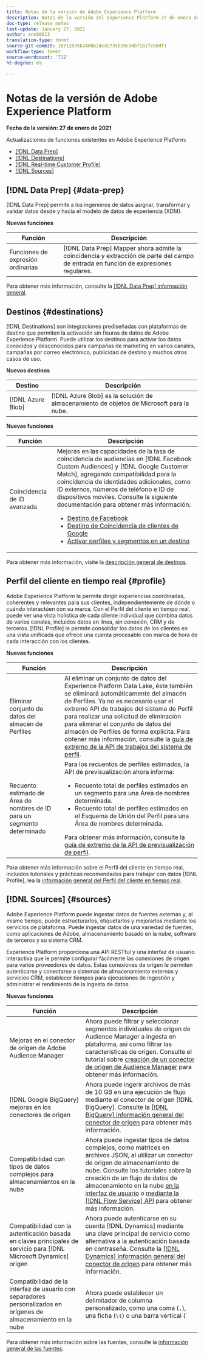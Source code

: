 ```yaml
---
title: Notas de la versión de Adobe Experience Platform
description: Notas de la versión del Experience Platform 27 de enero de 2021
doc-type: release notes
last-update: January 27, 2021
author: ens60013
translation-type: tm+mt
source-git-commit: 18712835b2408b24cd2735b19c94bf1b1fe50df1
workflow-type: tm+mt
source-wordcount: '712'
ht-degree: 6%

---
```



# Notas de la versión de Adobe Experience Platform

**Fecha de la versión: 27 de enero de 2021**

Actualizaciones de funciones existentes en Adobe Experience Platform:

- [[!DNL Data Prep]](#data-prep)
- [[!DNL Destinations]](#destinations)
- [[!DNL Real-time Customer Profile]](#profile)
- [[!DNL Sources]](#sources)

## [!DNL Data Prep] {#data-prep}

[!DNL Data Prep] permite a los ingenieros de datos asignar, transformar y validar datos desde y hacia el modelo de datos de experiencia (XDM).

**Nuevas funciones**

| Función | Descripción |
| ------- | ----------- |
| Funciones de expresión ordinarias | [!DNL Data Prep] Mapper ahora admite la coincidencia y extracción de parte del campo de entrada en función de expresiones regulares. |

Para obtener más información, consulte la [[!DNL Data Prep] información general](../../data-prep/home.md).

## Destinos {#destinations}

[!DNL Destinations] son integraciones prediseñadas con plataformas de destino que permiten la activación sin fisuras de datos de Adobe Experience Platform. Puede utilizar los destinos para activar los datos conocidos y desconocidos para campañas de marketing en varios canales, campañas por correo electrónico, publicidad de destino y muchos otros casos de uso.

**Nuevos destinos**

| Destino | Descripción |
| ----------- | ----------- |
| [!DNL Azure Blob] | [!DNL Azure Blob] es la solución de almacenamiento de objetos de Microsoft para la nube. |

**Nuevas funciones**

| Función | Descripción |
| ------- | ----------- |
| Coincidencia de ID avanzada | Mejoras en las capacidades de la tasa de coincidencia de audiencias en [!DNL Facebook Custom Audiences] y [!DNL Google Customer Match], agregando compatibilidad para la coincidencia de identidades adicionales, como ID externos, números de teléfono e ID de dispositivos móviles. Consulte la siguiente documentación para obtener más información: <ul><li>[Destino de Facebook](../../destinations/catalog/social/facebook.md)</li><li>[Destino de Coincidencia de clientes de Google](../../destinations/catalog/advertising/google-customer-match.md)</li><li>[Activar perfiles y segmentos en un destino](../../destinations/ui/activate-destinations.md)</li></ul> |

Para obtener más información, visite la [descripción general de destinos](../../destinations/home.md).

## Perfil del cliente en tiempo real {#profile}

Adobe Experience Platform le permite dirigir experiencias coordinadas, coherentes y relevantes para sus clientes, independientemente de dónde o cuándo interactúen con su marca. Con el Perfil del cliente en tiempo real, puede ver una vista holística de cada cliente individual que combina datos de varios canales, incluidos datos en línea, sin conexión, CRM y de terceros. [!DNL Profile] le permite consolidar los datos de los clientes en una vista unificada que ofrece una cuenta procesable con marca de hora de cada interacción con los clientes.

**Nuevas funciones**

| Función | Descripción |
| ------- | ----------- |
| Eliminar conjunto de datos del almacén de Perfiles | Al eliminar un conjunto de datos del Experience Platform Data Lake, éste también se eliminará automáticamente del almacén de Perfiles. Ya no es necesario usar el extremo API de trabajos del sistema de Perfil para realizar una solicitud de eliminación para eliminar el conjunto de datos del almacén de Perfiles de forma explícita. Para obtener más información, consulte la [guía de extremo de la API de trabajos del sistema de perfil](../../profile/api/profile-system-jobs.md). |
| Recuento estimado de Área de nombres de ID para un segmento determinado | Para los recuentos de perfiles estimados, la API de previsualización ahora informa:<ul><li>Recuento total de perfiles estimados en un segmento para una Área de nombres determinada.</li><li>Recuento total de perfiles estimados en el Esquema de Unión del Perfil para una Área de nombres determinada.</li></ul>Para obtener más información, consulte la [guía de extremo de la API de previsualización de perfil](../../profile/api/preview-sample-status.md). |

Para obtener más información sobre el Perfil del cliente en tiempo real, incluidos tutoriales y prácticas recomendadas para trabajar con datos [!DNL Profile], lea la [información general del Perfil del cliente en tiempo real](../../profile/home.md).

## [!DNL Sources] {#sources}

Adobe Experience Platform puede ingestar datos de fuentes externas y, al mismo tiempo, puede estructurarlos, etiquetarlos y mejorarlos mediante los servicios de plataforma. Puede ingestar datos de una variedad de fuentes, como aplicaciones de Adobe, almacenamiento basado en la nube, software de terceros y su sistema CRM.

Experience Platform proporciona una API RESTful y una interfaz de usuario interactiva que le permite configurar fácilmente las conexiones de origen para varios proveedores de datos. Estas conexiones de origen le permiten autenticarse y conectarse a sistemas de almacenamiento externos y servicios CRM, establecer tiempos para ejecuciones de ingestión y administrar el rendimiento de la ingesta de datos.

**Nuevas funciones**

| Función | Descripción |
| ------- | ----------- |
| Mejoras en el conector de origen de Adobe Audience Manager | Ahora puede filtrar y seleccionar segmentos individuales de origen de Audience Manager a ingesta en plataforma, así como filtrar las características de origen. Consulte el tutorial sobre [creación de un conector de origen de Audience Manager](../../sources/tutorials/ui/create/adobe-applications/audience-manager.md) para obtener más información. |
| [!DNL Google BigQuery] mejoras en los conectores de origen | Ahora puede ingerir archivos de más de 10 GB en una ejecución de flujo mediante el conector de origen [!DNL BigQuery]. Consulte la [[!DNL BigQuery] información general del conector de origen](../../sources/connectors/databases/bigquery.md) para obtener más información. |
| Compatibilidad con tipos de datos complejos para almacenamientos en la nube | Ahora puede ingestar tipos de datos complejos, como matrices en archivos JSON, al utilizar un conector de origen de almacenamiento de nube. Consulte los tutoriales sobre la creación de un flujo de datos de almacenamiento en la nube [en la interfaz de usuario](../../sources/tutorials/ui/dataflow/batch/cloud-storage.md) o [mediante la [!DNL Flow Service] API](../../sources/tutorials/api/collect/cloud-storage.md) para obtener más información. |
| Compatibilidad con la autenticación basada en claves principales de servicio para [!DNL Microsoft Dynamics] origen | Ahora puede autenticarse en su cuenta [!DNL Dynamics] mediante una clave principal de servicio como alternativa a la autenticación basada en contraseña. Consulte la [[!DNL Dynamics] información general del conector de origen](../../sources/connectors/crm/ms-dynamics.md) para obtener más información. |
| Compatibilidad de la interfaz de usuario con separadores personalizados en orígenes de almacenamiento en la nube | Ahora puede establecer un delimitador de columna personalizado, como una coma (`,`), una ficha (`\t`) o una barra vertical (`|`), para recopilar archivos delimitados en la interfaz de usuario. Consulte el tutorial sobre [creación de un flujo de datos con un conector de origen de almacenamiento de nube](../../sources/tutorials/ui/dataflow/batch/cloud-storage.md) para obtener más información |

Para obtener más información sobre las fuentes, consulte la [información general de las fuentes](../../sources/home.md).
